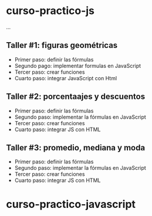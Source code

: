 # curso-practico-js

...

## Taller #1: figuras geométricas

- Primer paso: definir las fórmulas
- Segundo pago: implementar formulas en JavaScript
- Tercer paso: crear funciones
- Cuarto paso: integrar JavaScript con Html

## Taller #2: porcentaajes y descuentos

- Primer paso: definir las fórmulas
- Segundo paso: implementar la fórmulas en JavaScript
- Tercer paso: crear funciones
- Cuarto paso: integrar JS con HTML

## Taller #3: promedio, mediana y moda

- Primer paso: definir las fórmulas
- Segundo paso: implementar la fórmulas en JavaScript
- Tercer paso: crear funciones
- Cuarto paso: integrar JS con HTML

# curso-practico-javascript
